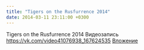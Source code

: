 ```yaml
---
title: "Tigers on the Rusfurrence 2014"
date: 2014-03-11 23:11:00 +0300
---
```


Tigers on the Rusfurrence 2014
Видеозапись
<a class="vk-attach" href="https://vk.com/video41076938_167624535">https://vk.com/video41076938_167624535</a>
<a class="vk-attach" href="https://vk.com/video41076938_167624535">Вложение</a>
